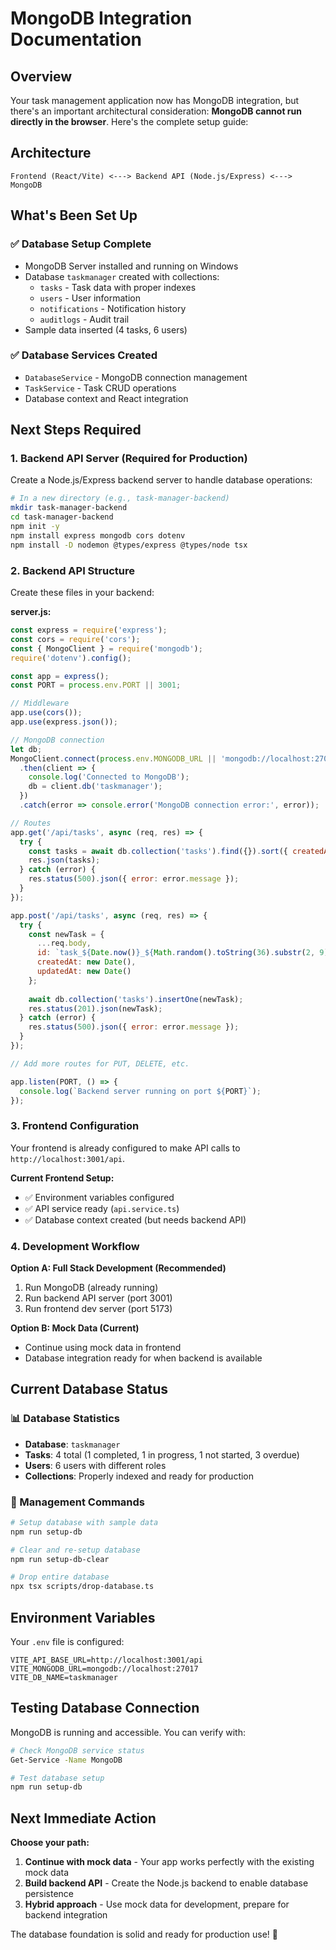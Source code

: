 # MongoDB Integration Documentation

## Overview
Your task management application now has MongoDB integration, but there's an important architectural consideration: **MongoDB cannot run directly in the browser**. Here's the complete setup guide:

## Architecture

```
Frontend (React/Vite) <---> Backend API (Node.js/Express) <---> MongoDB
```

## What's Been Set Up

### ✅ Database Setup Complete
- MongoDB Server installed and running on Windows
- Database `taskmanager` created with collections:
  - `tasks` - Task data with proper indexes
  - `users` - User information
  - `notifications` - Notification history
  - `auditlogs` - Audit trail
- Sample data inserted (4 tasks, 6 users)

### ✅ Database Services Created
- `DatabaseService` - MongoDB connection management
- `TaskService` - Task CRUD operations
- Database context and React integration

## Next Steps Required

### 1. Backend API Server (Required for Production)

Create a Node.js/Express backend server to handle database operations:

```bash
# In a new directory (e.g., task-manager-backend)
mkdir task-manager-backend
cd task-manager-backend
npm init -y
npm install express mongodb cors dotenv
npm install -D nodemon @types/express @types/node tsx
```

### 2. Backend API Structure

Create these files in your backend:

**server.js:**
```javascript
const express = require('express');
const cors = require('cors');
const { MongoClient } = require('mongodb');
require('dotenv').config();

const app = express();
const PORT = process.env.PORT || 3001;

// Middleware
app.use(cors());
app.use(express.json());

// MongoDB connection
let db;
MongoClient.connect(process.env.MONGODB_URL || 'mongodb://localhost:27017')
  .then(client => {
    console.log('Connected to MongoDB');
    db = client.db('taskmanager');
  })
  .catch(error => console.error('MongoDB connection error:', error));

// Routes
app.get('/api/tasks', async (req, res) => {
  try {
    const tasks = await db.collection('tasks').find({}).sort({ createdAt: -1 }).toArray();
    res.json(tasks);
  } catch (error) {
    res.status(500).json({ error: error.message });
  }
});

app.post('/api/tasks', async (req, res) => {
  try {
    const newTask = {
      ...req.body,
      id: `task_${Date.now()}_${Math.random().toString(36).substr(2, 9)}`,
      createdAt: new Date(),
      updatedAt: new Date()
    };
    
    await db.collection('tasks').insertOne(newTask);
    res.status(201).json(newTask);
  } catch (error) {
    res.status(500).json({ error: error.message });
  }
});

// Add more routes for PUT, DELETE, etc.

app.listen(PORT, () => {
  console.log(`Backend server running on port ${PORT}`);
});
```

### 3. Frontend Configuration

Your frontend is already configured to make API calls to `http://localhost:3001/api`. 

**Current Frontend Setup:**
- ✅ Environment variables configured
- ✅ API service ready (`api.service.ts`)
- ✅ Database context created (but needs backend API)

### 4. Development Workflow

**Option A: Full Stack Development (Recommended)**
1. Run MongoDB (already running)
2. Run backend API server (port 3001)  
3. Run frontend dev server (port 5173)

**Option B: Mock Data (Current)**
- Continue using mock data in frontend
- Database integration ready for when backend is available

## Current Database Status

### 📊 Database Statistics
- **Database**: `taskmanager`
- **Tasks**: 4 total (1 completed, 1 in progress, 1 not started, 3 overdue)
- **Users**: 6 users with different roles
- **Collections**: Properly indexed and ready for production

### 🔧 Management Commands

```bash
# Setup database with sample data
npm run setup-db

# Clear and re-setup database
npm run setup-db-clear

# Drop entire database
npx tsx scripts/drop-database.ts
```

## Environment Variables

Your `.env` file is configured:
```env
VITE_API_BASE_URL=http://localhost:3001/api
VITE_MONGODB_URL=mongodb://localhost:27017
VITE_DB_NAME=taskmanager
```

## Testing Database Connection

MongoDB is running and accessible. You can verify with:

```bash
# Check MongoDB service status
Get-Service -Name MongoDB

# Test database setup
npm run setup-db
```

## Next Immediate Action

**Choose your path:**

1. **Continue with mock data** - Your app works perfectly with the existing mock data
2. **Build backend API** - Create the Node.js backend to enable database persistence
3. **Hybrid approach** - Use mock data for development, prepare for backend integration

The database foundation is solid and ready for production use! 🚀
